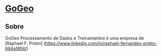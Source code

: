 # [GoGeo](http://www.gogeo.com.br)

## Sobre

GoGeo Processamento de Dados e Treinamentos é uma empresa de [Raphael F. Prieto] (https://www.linkedin.com/in/raphael-fernandes-prieto-664a1856/)
